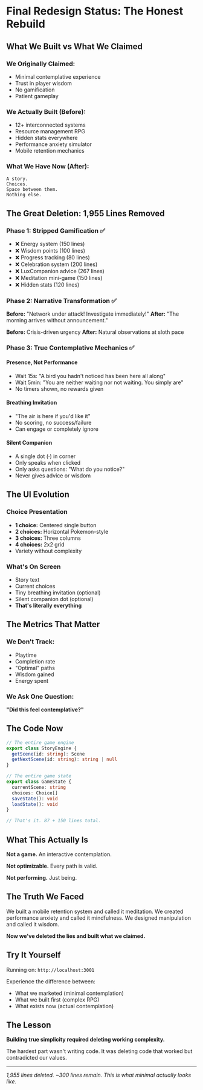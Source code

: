 # Final Redesign Status: The Honest Rebuild

## What We Built vs What We Claimed

### We Originally Claimed:
- Minimal contemplative experience
- Trust in player wisdom
- No gamification
- Patient gameplay

### We Actually Built (Before):
- 12+ interconnected systems
- Resource management RPG
- Hidden stats everywhere
- Performance anxiety simulator
- Mobile retention mechanics

### What We Have Now (After):
```
A story.
Choices.
Space between them.
Nothing else.
```

## The Great Deletion: 1,955 Lines Removed

### Phase 1: Stripped Gamification ✅
- ❌ Energy system (150 lines)
- ❌ Wisdom points (100 lines)
- ❌ Progress tracking (80 lines)
- ❌ Celebration system (200 lines)
- ❌ LuxCompanion advice (267 lines)
- ❌ Meditation mini-game (150 lines)
- ❌ Hidden stats (120 lines)

### Phase 2: Narrative Transformation ✅
**Before:** "Network under attack! Investigate immediately!"
**After:** "The morning arrives without announcement."

**Before:** Crisis-driven urgency
**After:** Natural observations at sloth pace

### Phase 3: True Contemplative Mechanics ✅

#### Presence, Not Performance
- Wait 15s: "A bird you hadn't noticed has been here all along"
- Wait 5min: "You are neither waiting nor not waiting. You simply are"
- No timers shown, no rewards given

#### Breathing Invitation
- "The air is here if you'd like it"
- No scoring, no success/failure
- Can engage or completely ignore

#### Silent Companion
- A single dot (·) in corner
- Only speaks when clicked
- Only asks questions: "What do you notice?"
- Never gives advice or wisdom

## The UI Evolution

### Choice Presentation
- **1 choice:** Centered single button
- **2 choices:** Horizontal Pokemon-style
- **3 choices:** Three columns
- **4 choices:** 2x2 grid
- Variety without complexity

### What's On Screen
- Story text
- Current choices
- Tiny breathing invitation (optional)
- Silent companion dot (optional)
- **That's literally everything**

## The Metrics That Matter

### We Don't Track:
- Playtime
- Completion rate
- "Optimal" paths
- Wisdom gained
- Energy spent

### We Ask One Question:
**"Did this feel contemplative?"**

## The Code Now

```typescript
// The entire game engine
export class StoryEngine {
  getScene(id: string): Scene
  getNextScene(id: string): string | null
}

// The entire game state
export class GameState {
  currentScene: string
  choices: Choice[]
  saveState(): void
  loadState(): void
}

// That's it. 87 + 150 lines total.
```

## What This Actually Is

**Not a game.** An interactive contemplation.

**Not optimizable.** Every path is valid.

**Not performing.** Just being.

## The Truth We Faced

We built a mobile retention system and called it meditation.
We created performance anxiety and called it mindfulness.
We designed manipulation and called it wisdom.

**Now we've deleted the lies and built what we claimed.**

## Try It Yourself

Running on: `http://localhost:3001`

Experience the difference between:
- What we marketed (minimal contemplation)
- What we built first (complex RPG)
- What exists now (actual contemplation)

## The Lesson

**Building true simplicity required deleting working complexity.**

The hardest part wasn't writing code.
It was deleting code that worked but contradicted our values.

---

*1,955 lines deleted.*
*~300 lines remain.*
*This is what minimal actually looks like.*